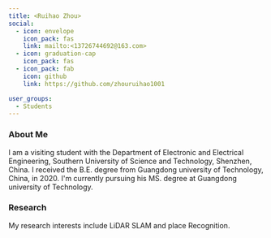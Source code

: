 ```yaml
---
title: <Ruihao Zhou>
social:
  - icon: envelope 
    icon_pack: fas
    link: mailto:<13726744692@163.com>
  - icon: graduation-cap 
    icon_pack: fas
  - icon_pack: fab
    icon: github
    link: https://github.com/zhouruihao1001

user_groups:
  - Students
---
```

### About Me
I am a visiting student with the Department of Electronic and Electrical Engineering, Southern University of Science and Technology, Shenzhen, China. I received the B.E. degree from Guangdong university of Technology, China, in 2020. I'm currently pursuing his MS. degree at Guangdong university of Technology. 

### Research
My research interests include LiDAR SLAM and place Recognition.





